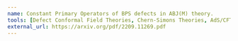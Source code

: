 ```yaml
---
name: Constant Primary Operators of BPS defects in ABJ(M) theory.
tools: [Defect Conformal Field Theories, Chern-Simons Theories, AdS/CFT Correspondence]
external_url: https://arxiv.org/pdf/2209.11269.pdf
---
```

